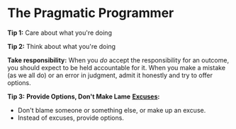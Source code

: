 # The Pragmatic Programmer

**Tip 1:** Care about what you're doing

**Tip 2:** Think about what you're doing

**Take responsibility:** When you _do_ accept the responsibility for an outcome, you should expect to be held accountable for it. When you make a mistake \(as we all do\) or an error in judgment, admit it honestly and try to offer options.

**Tip 3:** **Provide Options, Don't Make Lame** [**Excuses**](http://programmingexcuses.com/)**:**

* Don't blame someone or something else, or make up an excuse.
* Instead of excuses, provide options.

